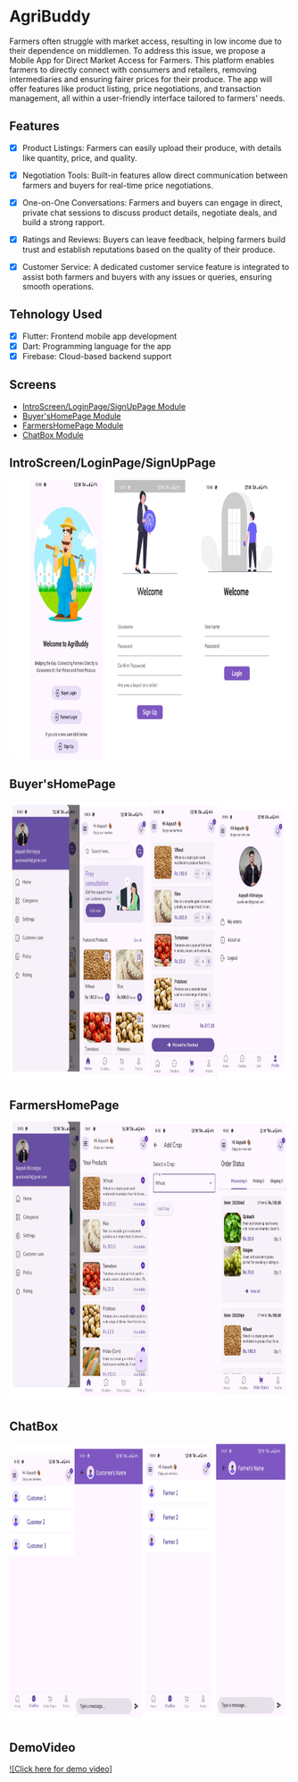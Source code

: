 # AgriBuddy

Farmers often struggle with market access, resulting in low income due to their dependence 
on middlemen. To address this issue, we propose a Mobile App for Direct Market Access for 
Farmers. This platform enables farmers to directly connect with consumers and retailers, 
removing intermediaries and ensuring fairer prices for their produce. The app will offer 
features like product listing, price negotiations, and transaction management, all within a 
user-friendly interface tailored to farmers' needs.

## Features
- [x] Product Listings: Farmers can easily upload their produce, with details like quantity, price, and quality.
- [x] Negotiation Tools: Built-in features allow direct communication between farmers and buyers for real-time price negotiations.
- [x] One-on-One Conversations: Farmers and buyers can engage in direct, private chat sessions to discuss product details, negotiate deals, and build a strong rapport.
- [x] Ratings and Reviews: Buyers can leave feedback, helping farmers build trust and establish reputations based on the quality of their produce.
- [x] Customer Service: A dedicated customer service feature is integrated to assist both farmers and buyers with any issues or queries, ensuring smooth operations.


## Tehnology Used
- [x] Flutter: Frontend mobile app development
- [x] Dart: Programming language for the app
- [x] Firebase: Cloud-based backend support

## Screens
- [IntroScreen/LoginPage/SignUpPage Module](#IntroScreen/LoginPage/SignUpPage)
- [Buyer'sHomePage Module](#Buyer'sHomePage)
- [FarmersHomePage Module](#FarmersHomePage)
- [ChatBox Module](#ChatBox)


## IntroScreen/LoginPage/SignUpPage
<img src="https://github.com/Aayush9266/agri_buddy/blob/master/ss/5.jpg" height="500">

## Buyer'sHomePage
<img src="https://github.com/Aayush9266/agri_buddy/blob/master/ss/3.jpg" height="500">

## FarmersHomePage
<img src="https://github.com/Aayush9266/agri_buddy/blob/master/ss/4.jpg" height="500">

## ChatBox
<img src="https://github.com/Aayush9266/agri_buddy/blob/master/ss/1.jpg" height="500">

## DemoVideo
[![Click here for demo video]](https://drive.google.com/file/d/1U-JbAhKItjcvTNbt4drbsHm7j2D17uFT/view?usp=drive_link)


